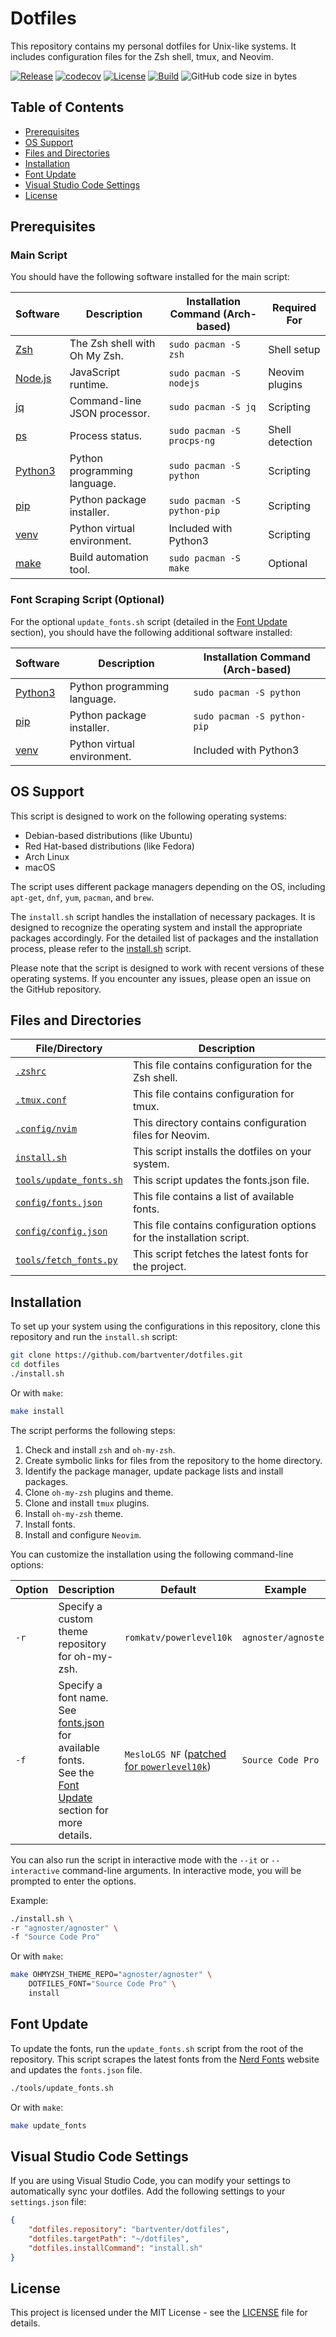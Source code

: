 # Dotfiles

This repository contains my personal dotfiles for Unix-like systems. It includes configuration files for the Zsh shell, tmux, and Neovim.

[![Release](https://img.shields.io/github/release/bartventer/dotfiles.svg)](https://github.com/bartventer/dotfiles/releases/latest)
[![codecov](https://codecov.io/gh/bartventer/dotfiles/graph/badge.svg?token=qxQt1nkKcG)](https://codecov.io/gh/bartventer/dotfiles)
[![License](https://img.shields.io/github/license/bartventer/dotfiles.svg)](LICENSE)
[![Build](https://github.com/bartventer/dotfiles/actions/workflows/ci.yml/badge.svg)](https://github.com/bartventer/dotfiles/actions/workflows/ci.yml)
![GitHub code size in bytes](https://img.shields.io/github/languages/code-size/bartventer/dotfiles)

## Table of Contents

- [Prerequisites](#prerequisites)
- [OS Support](#os-support)
- [Files and Directories](#files-and-directories)
- [Installation](#installation)
- [Font Update](#font-update)
- [Visual Studio Code Settings](#visual-studio-code-settings)
- [License](#license)

## Prerequisites

### Main Script

You should have the following software installed for the main script:

| Software                                              | Description                   | Installation Command (Arch-based) | Required For    |
| ----------------------------------------------------- | ----------------------------- | --------------------------------- | --------------- |
| [Zsh](http://www.zsh.org/)                            | The Zsh shell with Oh My Zsh. | `sudo pacman -S zsh`              | Shell setup     |
| [Node.js](https://nodejs.org/)                        | JavaScript runtime.           | `sudo pacman -S nodejs`           | Neovim plugins  |
| [jq](https://stedolan.github.io/jq/)                  | Command-line JSON processor.  | `sudo pacman -S jq`               | Scripting       |
| [ps](https://man7.org/linux/man-pages/man1/ps.1.html) | Process status.               | `sudo pacman -S procps-ng`        | Shell detection |
| [Python3](https://www.python.org/)                    | Python programming language.  | `sudo pacman -S python`           | Scripting       |
| [pip](https://pip.pypa.io/en/stable/)                 | Python package installer.     | `sudo pacman -S python-pip`       | Scripting       |
| [venv](https://docs.python.org/3/library/venv.html)   | Python virtual environment.   | Included with Python3             | Scripting       |
| [make](https://www.gnu.org/software/make/)            | Build automation tool.        | `sudo pacman -S make`             | Optional        |

### Font Scraping Script (Optional)

For the optional `update_fonts.sh` script (detailed in the [Font Update](#font-update) section), you should have the following additional software installed:

| Software                                            | Description                  | Installation Command (Arch-based) |
| --------------------------------------------------- | ---------------------------- | --------------------------------- |
| [Python3](https://www.python.org/)                  | Python programming language. | `sudo pacman -S python`           |
| [pip](https://pip.pypa.io/en/stable/)               | Python package installer.    | `sudo pacman -S python-pip`       |
| [venv](https://docs.python.org/3/library/venv.html) | Python virtual environment.  | Included with Python3             |

## OS Support

This script is designed to work on the following operating systems:

- Debian-based distributions (like Ubuntu)
- Red Hat-based distributions (like Fedora)
- Arch Linux
- macOS

The script uses different package managers depending on the OS, including `apt-get`, `dnf`, `yum`, `pacman`, and `brew`.

The `install.sh` script handles the installation of necessary packages. It is designed to recognize the operating system and install the appropriate packages accordingly. For the detailed list of packages and the installation process, please refer to the [install.sh](install.sh) script.

Please note that the script is designed to work with recent versions of these operating systems. If you encounter any issues, please open an issue on the GitHub repository.

## Files and Directories

| File/Directory                       | Description                                                           |
| ------------------------------------ | --------------------------------------------------------------------- |
| [`.zshrc`](.zshrc)                   | This file contains configuration for the Zsh shell.                   |
| [`.tmux.conf`](.tmux.conf)           | This file contains configuration for tmux.                            |
| [`.config/nvim`](.config/nvim)       | This directory contains configuration files for Neovim.               |
| [`install.sh`](install.sh)           | This script installs the dotfiles on your system.                     |
| [`tools/update_fonts.sh`](tools/update_fonts.sh) | This script updates the fonts.json file.                              |
| [`config/fonts.json`](config/fonts.json)    | This file contains a list of available fonts.                         |
| [`config/config.json`](config/config.json)  | This file contains configuration options for the installation script. |
| [`tools/fetch_fonts.py`](tools/fetch_fonts.py) | This script fetches the latest fonts for the project. |

## Installation

To set up your system using the configurations in this repository, clone this repository and run the `install.sh` script:

```bash
git clone https://github.com/bartventer/dotfiles.git
cd dotfiles
./install.sh
```

Or with `make`:

```bash
make install
```

The script performs the following steps:

1. Check and install `zsh` and `oh-my-zsh`.
2. Create symbolic links for files from the repository to the home directory.
3. Identify the package manager, update package lists and install packages.
4. Clone `oh-my-zsh` plugins and theme.
5. Clone and install `tmux` plugins.
6. Install `oh-my-zsh` theme.
7. Install fonts.
8. Install and configure `Neovim`.

You can customize the installation using the following command-line options:

| Option | Description                                                                                                                               | Default                                                                                                          | Example             |
| ------ | ----------------------------------------------------------------------------------------------------------------------------------------- | ---------------------------------------------------------------------------------------------------------------- | ------------------- |
| `-r`   | Specify a custom theme repository for oh-my-zsh.                                                                                          | `romkatv/powerlevel10k`                                                                                          | `agnoster/agnoster` |
| `-f`   | Specify a font name. See [fonts.json](./fonts.json) for available fonts.<br>See the [Font Update](#font-update) section for more details. | `MesloLGS NF` ([patched for `powerlevel10k`](https://github.com/romkatv/powerlevel10k?tab=readme-ov-file#fonts)) | `Source Code Pro`   |

You can also run the script in interactive mode with the `--it` or `--interactive` command-line arguments. In interactive mode, you will be prompted to enter the options.

Example:

```bash
./install.sh \
-r "agnoster/agnoster" \
-f "Source Code Pro"
```

Or with `make`:

```bash
make OHMYZSH_THEME_REPO="agnoster/agnoster" \
    DOTFILES_FONT="Source Code Pro" \
    install
```

## Font Update

To update the fonts, run the `update_fonts.sh` script from the root of the repository. This script scrapes the latest fonts from the [Nerd Fonts](https://www.nerdfonts.com/) website and updates the `fonts.json` file.

```bash
./tools/update_fonts.sh
```

Or with `make`:

```bash
make update_fonts
```

## Visual Studio Code Settings

If you are using Visual Studio Code, you can modify your settings to automatically sync your dotfiles. Add the following settings to your `settings.json` file:

```json
{
    "dotfiles.repository": "bartventer/dotfiles",
    "dotfiles.targetPath": "~/dotfiles",
    "dotfiles.installCommand": "install.sh"
}
```

## License

This project is licensed under the MIT License - see the [LICENSE](LICENSE) file for details.
